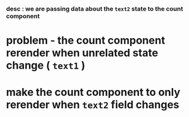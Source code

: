 
### desc : we are passing data about the `text2` state to the count component 

# problem - the count component rerender when unrelated state change ( `text1` )

# make the count component to only rerender when `text2` field changes
